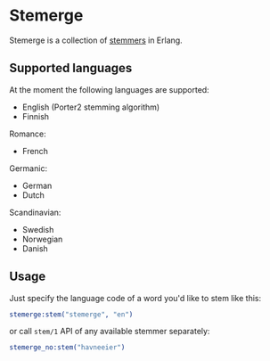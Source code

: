 # Stemerge

Stemerge is a collection of [stemmers](http://en.wikipedia.org/wiki/Stemming) in Erlang.

## Supported languages

At the moment the following languages are supported:
* English (Porter2 stemming algorithm)
* Finnish

Romance:
* French

Germanic:
* German
* Dutch

Scandinavian:
* Swedish
* Norwegian
* Danish

## Usage

Just specify the language code of a word you'd like to stem like this:

```erlang
stemerge:stem("stemerge", "en")
```

or call ```stem/1``` API of any available stemmer separately:

```erlang
stemerge_no:stem("havneeier")
```
